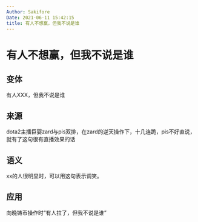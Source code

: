 ```yaml
---
Author: Sakifore
Date: 2021-06-11 15:42:15
title: 有人不想赢，但我不说是谁
---
```

# 有人不想赢，但我不说是谁

## 变体

有人XXX，但我不说是谁

## 来源

dota2主播巨婴zard与pis双排，在zard的逆天操作下，十几连跪，pis不好直说，就有了这句很有直播效果的话

## 语义

xx的人很明显时，可以用这句表示调笑。

## 应用

向晚铸币操作时“有人拉了，但我不说是谁”
